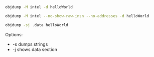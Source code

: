 ```bash
objdump -M intel -d helloWorld
```

```bash
objdump -M intel --no-show-raw-insn --no-addresses -d helloWorld
```

```bash
objdump -sj .data helloWorld
```
Options:
 * -s dumps strings
* -j shows data section